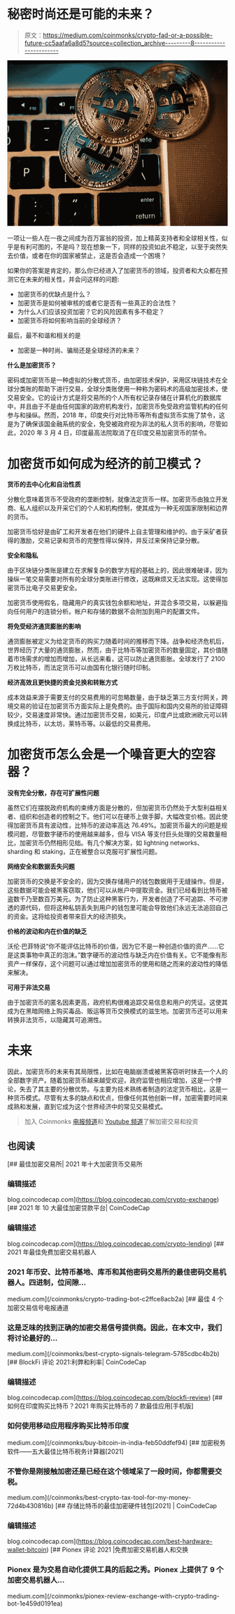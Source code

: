 # 秘密时尚还是可能的未来？

> 原文：<https://medium.com/coinmonks/crypto-fad-or-a-possible-future-cc5aafa6a8d5?source=collection_archive---------8----------------------->

![](img/602211e0b29501955097ecbd03c68ad7.png)

一项让一些人在一夜之间成为百万富翁的投资，加上精英支持者和全球相关性，似乎是有利可图的，不是吗？现在想象一下，同样的投资如此不稳定，以至于突然失去价值，或者在你的国家被禁止，这是否会造成一个困境？

如果你的答案是肯定的，那么你已经进入了加密货币的领域，投资者和大众都在预测它在未来的相关性，并会问这样的问题:

*   加密货币的优缺点是什么？
*   加密货币是如何被审核的或者它是否有一些真正的合法性？
*   为什么人们应该投资加密？它的风险因素有多不稳定？
*   加密货币将如何影响当前的全球经济？

最后，最不和谐和相关的是

*   加密是一种时尚、骗局还是全球经济的未来？

**什么是加密货币？**

密码或加密货币是一种虚拟的分散式货币，由加密技术保护，采用区块链技术在全球分类账的帮助下进行交易，全球分类账使用一种称为密码术的高级加密技术，使交易安全。它的设计方式是将交易所的个人所有权记录存储在计算机化的数据库中，并且由于不是由任何国家的政府机构发行，加密货币免受政府监管机构的任何参与和操纵。然而，2018 年，印度央行对比特币等所有虚拟货币实施了禁令，这是为了确保该国金融系统的安全，免受被政府视为非法的私人货币的影响，尽管如此，2020 年 3 月 4 日，印度最高法院取消了在印度交易加密货币的禁令。

# **加密货币如何成为经济的前卫模式？**

**货币的去中心化和自治性质**

分散化意味着货币不受政府的垄断控制，就像法定货币一样。加密货币由独立开发商、私人组织以及开采它们的个人和机构控制，使其成为一种无视国家限制和边界的货币。

加密货币恰好是由矿工和开发者在他们的硬件上自主管理和维护的。由于采矿者获得的激励，交易记录和货币的完整性得以保持，并反过来保持记录分散。

**安全和隐私**

由于区块链分类账是建立在求解复杂的数学方程的基础上的，因此很难破译，因为操纵一笔交易需要对所有的全球分类账进行修改，这既麻烦又无法实现。这使得加密货币比电子交易更安全。

加密货币使用假名，隐藏用户的真实钱包余额和地址，并混合多项交易，以躲避指向任何用户的连锁分析。帐户和存储的数据不会附加到用户的配置文件。

**将免受经济通货膨胀的影响**

通货膨胀被定义为给定货币的购买力随着时间的推移而下降。战争和经济危机后，世界经历了大量的通货膨胀，然而，由于比特币等加密货币的数量固定，其价值随着市场需求的增加而增加，从长远来看，这可以防止通货膨胀。全球发行了 2100 万枚比特币，而法定货币可以由国有化银行随时印制。

**经济高效且更快捷的资金兑换和转账方式**

成本效益来源于需要支付的交易费用的可忽略数量，由于缺乏第三方支付网关，跨境交易的验证在加密货币方面实际上是免费的。由于国际和国内交易所的验证障碍较少，交易速度非常快。通过加密货币交易，如美元，印度卢比或欧洲欧元可以转换成比特币，以太坊，莱特币等。以最低的交易费用。

# **加密货币怎么会是一个噪音更大的空容器？**

**没有完全分散，存在可扩展性问题**

虽然它们在摆脱政府机构的束缚方面是分散的，但加密货币仍然处于大型利益相关者、组织和创造者的控制之下。他们可以在硬币上做手脚，大幅改变价格。因此使得加密货币具有波动性，比特币的波动率高达 76.49%。加密货币最大的问题是规模问题，尽管数字硬币的使用越来越多，但与 VISA 等支付巨头处理的交易数量相比，加密货币仍然相形见绌。有几个解决方案，如 lightning networks、sharding 和 staking，正在被整合以克服可扩展性问题。

**网络安全和数据丢失问题**

加密货币的交换是不安全的，因为交换存储用户的钱包数据用于无缝操作。但是，这些数据可能会被黑客窃取，他们可以从帐户中提取资金。我们已经看到比特币被盗数千乃至数百万美元。为了防止这种黑客行为，开发者创造了不可追踪、不可渗透的源代码，但将这种私钥丢失到用户的钱包里可能会导致他们永远无法追回自己的资金。这将给投资者带来巨大的经济损失。

**价格的波动和内在价值的缺乏**

沃伦·巴菲特说“你不能评估比特币的价值，因为它不是一种创造价值的资产……它是这类事物中真正的泡沫。”数字硬币的波动性与缺乏内在价值有关。它不能像有形资产一样保存，这个问题可以通过增加加密货币的使用和随之而来的波动性的降低来解决。

**可用于非法交易**

由于加密货币的匿名因素更高，政府机构很难追踪交易信息和用户的凭证。这使其成为在黑暗网络上购买毒品、贩运等货币交换模式的滋生地。加密货币还可以用来转换非法货币，以隐藏其可追溯性。

# **未来**

因此，加密货币的未来有其局限性，比如在电脑崩溃或被黑客窃听时抹去一个人的全部数字资产。随着加密货币越来越受欢迎，政府监管也相应增加，这是一个悖论，失去了其主要的分散优势。与主要为技术熟练者制造的法定货币相比，这是一种货币模式。尽管有太多的缺点和优点，但像任何其他创新一样，加密需要时间来成熟和发展，直到它成为这个世界经济中的常见交易模式。

> 加入 Coinmonks [电报频道](https://t.me/coincodecap)和 [Youtube 频道](https://www.youtube.com/c/coinmonks/videos)了解加密交易和投资

## 也阅读

[](https://blog.coincodecap.com/crypto-exchange) [## 最佳加密交易所| 2021 年十大加密货币交易所

### 编辑描述

blog.coincodecap.com](https://blog.coincodecap.com/crypto-exchange) [](https://blog.coincodecap.com/crypto-lending) [## 2021 年 10 大最佳加密贷款平台| CoinCodeCap

### 编辑描述

blog.coincodecap.com](https://blog.coincodecap.com/crypto-lending) [](/coinmonks/crypto-trading-bot-c2ffce8acb2a) [## 2021 年最佳免费加密交易机器人

### 2021 年币安、比特币基地、库币和其他密码交易所的最佳密码交易机器人。四进制，位间隙…

medium.com](/coinmonks/crypto-trading-bot-c2ffce8acb2a) [](/coinmonks/best-crypto-signals-telegram-5785cdbc4b2b) [## 最佳 4 个加密交易信号电报通道

### 这是乏味的找到正确的加密交易信号提供商。因此，在本文中，我们将讨论最好的…

medium.com](/coinmonks/best-crypto-signals-telegram-5785cdbc4b2b) [](https://blog.coincodecap.com/blockfi-review) [## BlockFi 评论 2021:利弊和利率| CoinCodeCap

### 编辑描述

blog.coincodecap.com](https://blog.coincodecap.com/blockfi-review) [](/coinmonks/buy-bitcoin-in-india-feb50ddfef94) [## 如何在印度购买比特币？2021 年购买比特币的 7 款最佳应用[手机版]

### 如何使用移动应用程序购买比特币印度

medium.com](/coinmonks/buy-bitcoin-in-india-feb50ddfef94) [](/coinmonks/best-crypto-tax-tool-for-my-money-72d4b430816b) [## 加密税务软件——五大最佳比特币税务计算器[2021]

### 不管你是刚接触加密还是已经在这个领域呆了一段时间，你都需要交税。

medium.com](/coinmonks/best-crypto-tax-tool-for-my-money-72d4b430816b) [](https://blog.coincodecap.com/best-hardware-wallet-bitcoin) [## 存储比特币的最佳加密硬件钱包[2021] | CoinCodeCap

### 编辑描述

blog.coincodecap.com](https://blog.coincodecap.com/best-hardware-wallet-bitcoin) [](/coinmonks/pionex-review-exchange-with-crypto-trading-bot-1e459d0191ea) [## Pionex 评论 2021 |免费加密交易机器人和交换

### Pionex 是为交易自动化提供工具的后起之秀。Pionex 上提供了 9 个加密交易机器人…

medium.com](/coinmonks/pionex-review-exchange-with-crypto-trading-bot-1e459d0191ea)